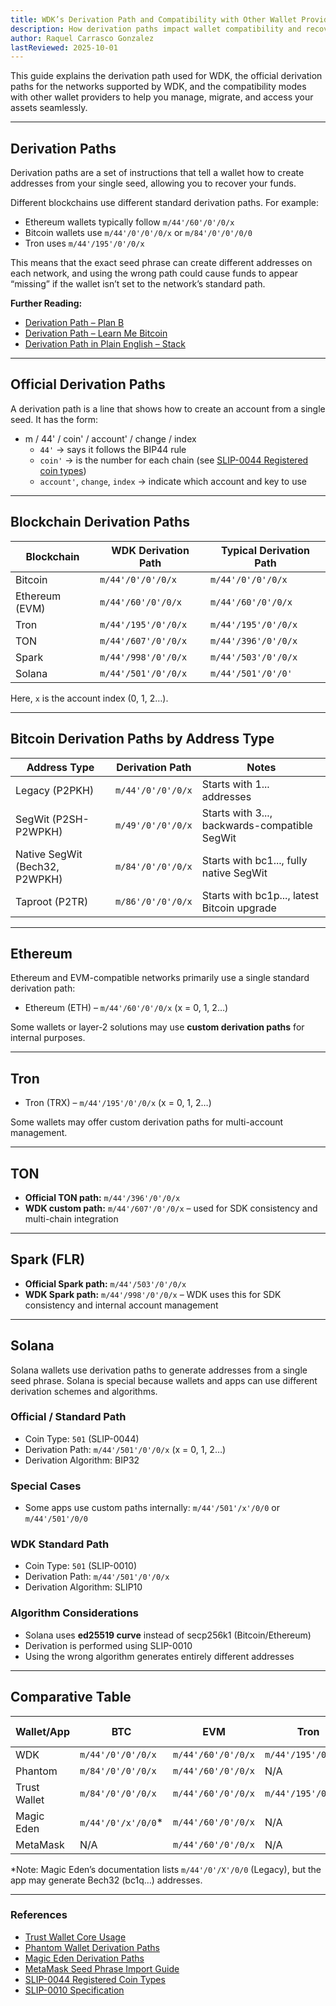 ```yaml
---
title: WDK’s Derivation Path and Compatibility with Other Wallet Providers
description: How derivation paths impact wallet compatibility and recovery on different blockchains.
author: Raquel Carrasco Gonzalez
lastReviewed: 2025-10-01
---
```


This guide explains the derivation path used for WDK, the official derivation paths for the networks supported by WDK, and the compatibility modes with other wallet providers to help you manage, migrate, and access your assets seamlessly.

---

## Derivation Paths

Derivation paths are a set of instructions that tell a wallet how to create addresses from your single seed, allowing you to recover your funds.

Different blockchains use different standard derivation paths. For example:

- Ethereum wallets typically follow `m/44'/60'/0'/0/x`
- Bitcoin wallets use `m/44'/0'/0'/0/x` or `m/84'/0'/0'/0/0`
- Tron uses `m/44'/195'/0'/0/x`

This means that the exact seed phrase can create different addresses on each network, and using the wrong path could cause funds to appear “missing” if the wallet isn’t set to the network’s standard path.

**Further Reading:**

- [Derivation Path – Plan B](https://planb.network/en/resources/glossary/derivation-path)  
- [Derivation Path – Learn Me Bitcoin](https://learnmeabitcoin.com/technical/keys/hd-wallets/derivation-paths/)  
- [Derivation Path in Plain English – Stack](https://ethereum.stackexchange.com/questions/70017/can-someone-explain-the-meaning-of-derivation-path-in-wallet-in-plain-english-s)

---

## Official Derivation Paths

A derivation path is a line that shows how to create an account from a single seed. It has the form:

- m / 44' / coin' / account' / change / index
  - `44'` → says it follows the BIP44 rule  
  - `coin'` → is the number for each chain (see [SLIP-0044 Registered coin types](https://github.com/satoshilabs/slips/blob/master/slip-0044.md))  
  - `account'`, `change`, `index` → indicate which account and key to use  

---

## Blockchain Derivation Paths

| Blockchain | WDK Derivation Path | Typical Derivation Path |
|------------|-------------------|-----------------------|
| Bitcoin | `m/44'/0'/0'/0/x` | `m/44'/0'/0'/0/x` |
| Ethereum (EVM) | `m/44'/60'/0'/0/x` | `m/44'/60'/0'/0/x` |
| Tron | `m/44'/195'/0'/0/x` | `m/44'/195'/0'/0/x` |
| TON | `m/44'/607'/0'/0/x` | `m/44'/396'/0'/0/x` |
| Spark | `m/44'/998'/0'/0/x` | `m/44'/503'/0'/0/x` |
| Solana | `m/44'/501'/0'/0/x` | `m/44'/501'/0'/0'` |

Here, `x` is the account index (0, 1, 2…).

---

## Bitcoin Derivation Paths by Address Type

| Address Type | Derivation Path | Notes |
|--------------|----------------|-------|
| Legacy (P2PKH) | `m/44'/0'/0'/0/x` | Starts with 1... addresses |
| SegWit (P2SH-P2WPKH) | `m/49'/0'/0'/0/x` | Starts with 3..., backwards-compatible SegWit |
| Native SegWit (Bech32, P2WPKH) | `m/84'/0'/0'/0/x` | Starts with bc1..., fully native SegWit |
| Taproot (P2TR) | `m/86'/0'/0'/0/x` | Starts with bc1p..., latest Bitcoin upgrade |

---

## Ethereum

Ethereum and EVM-compatible networks primarily use a single standard derivation path:

- Ethereum (ETH) – `m/44'/60'/0'/0/x` (x = 0, 1, 2…)

Some wallets or layer-2 solutions may use **custom derivation paths** for internal purposes.

---

## Tron

- Tron (TRX) – `m/44'/195'/0'/0/x` (x = 0, 1, 2…)  

Some wallets may offer custom derivation paths for multi-account management.

---

## TON

- **Official TON path:** `m/44'/396'/0'/0/x`  
- **WDK custom path:** `m/44'/607'/0'/0/x` – used for SDK consistency and multi-chain integration  

---

## Spark (FLR)

- **Official Spark path:** `m/44'/503'/0'/0/x`  
- **WDK Spark path:** `m/44'/998'/0'/0/x` – WDK uses this for SDK consistency and internal account management  

---

## Solana

Solana wallets use derivation paths to generate addresses from a single seed phrase. Solana is special because wallets and apps can use different derivation schemes and algorithms.

### Official / Standard Path

- Coin Type: `501` (SLIP-0044)  
- Derivation Path: `m/44'/501'/0'/0/x` (x = 0, 1, 2…)  
- Derivation Algorithm: BIP32  

### Special Cases

- Some apps use custom paths internally: `m/44'/501'/x'/0/0` or `m/44'/501'/0/0`  

### WDK Standard Path

- Coin Type: `501` (SLIP-0010)  
- Derivation Path: `m/44'/501'/0'/0/x`  
- Derivation Algorithm: SLIP10  

### Algorithm Considerations

- Solana uses **ed25519 curve** instead of secp256k1 (Bitcoin/Ethereum)  
- Derivation is performed using SLIP-0010  
- Using the wrong algorithm generates entirely different addresses  

---

## Comparative Table

| Wallet/App | BTC | EVM | Tron | TON | Spark | Solana | Solana Algorithm |
|------------|-----|-----|------|-----|-------|--------|----------------|
| WDK | `m/44'/0'/0'/0/x` | `m/44'/60'/0'/0/x` | `m/44'/195'/0'/0/x` | `m/44'/607'/0'/0/x` | `m/44'/998'/0'/0/x` | `m/44'/501'/0'/0/x` | SLIP10 |
| Phantom | `m/84'/0'/0'/0/x` | `m/44'/60'/0'/0/x` | N/A | N/A | N/A | `m/44'/501'/0'/0` | SLIP10 |
| Trust Wallet | `m/84'/0'/0'/0/x` | `m/44'/60'/0'/0/x` | `m/44'/195'/0'/0/x` | `m/44'/607'/0'` | N/A | `m/44'/501'/x'/0/0` | BIP32 |
| Magic Eden | `m/44'/0'/x'/0/0`* | `m/44'/60'/0'/0/x` | N/A | N/A | N/A | `m/44'/501'/x'/0/0` | BIP32 |
| MetaMask | N/A | `m/44'/60'/0'/0/x` | N/A | N/A | N/A | `m/44'/501'/x'/0/0` | BIP32 |

\*Note: Magic Eden’s documentation lists `m/44'/0'/X'/0/0` (Legacy), but the app may generate Bech32 (bc1q…) addresses.

---

### References

- [Trust Wallet Core Usage](https://developer.trustwallet.com/developer/wallet-core/integration-guide/wallet-core-usage)  
- [Phantom Wallet Derivation Paths](https://help.phantom.com/hc/en-us/articles/12988493966227-What-derivation-paths-does-Phantom-wallet-support)  
- [Magic Eden Derivation Paths](https://help.magiceden.io/en/articles/10113666-understanding-derivation-paths-and-compatibility-modes-in-the-magic-eden-app)  
- [MetaMask Seed Phrase Import Guide](https://support.metamask.io/configure/wallet/importing-a-seed-phrase-from-another-wallet-software-derivation-path/)  
- [SLIP-0044 Registered Coin Types](https://github.com/satoshilabs/slips/blob/master/slip-0044.md)  
- [SLIP-0010 Specification](https://github.com/satoshilabs/slips/blob/master/slip-0010.md)